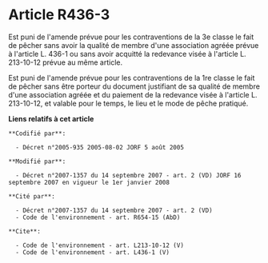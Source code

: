 # Article R436-3

Est puni de l'amende prévue pour les contraventions de la 3e classe le fait de pêcher sans avoir la qualité de membre d'une
association agréée prévue à l'article L. 436-1 ou sans avoir acquitté la redevance visée à l'article L. 213-10-12 prévue au
même article. 

Est puni de l'amende prévue pour les contraventions de la 1re classe le fait de pêcher sans être porteur du document
justifiant de sa qualité de membre d'une association agréée et du paiement de la redevance visée à l'article L. 213-10-12, et
valable pour le temps, le lieu et le mode de pêche pratiqué.

**Liens relatifs à cet article**

	**Codifié par**:

	  - Décret n°2005-935 2005-08-02 JORF 5 août 2005

	**Modifié par**:

	  - Décret n°2007-1357 du 14 septembre 2007 - art. 2 (VD) JORF 16 septembre 2007 en vigueur le 1er janvier 2008

	**Cité par**:

	  - Décret n°2007-1357 du 14 septembre 2007 - art. 2 (VD)
	  - Code de l'environnement - art. R654-15 (AbD)

	**Cite**:

	  - Code de l'environnement - art. L213-10-12 (V)
	  - Code de l'environnement - art. L436-1 (V)
